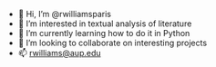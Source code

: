 - 👋 Hi, I’m @rwilliamsparis
- 👀 I’m interested in textual analysis of literature
- 🌱 I’m currently learning how to do it in Python
- 💞️ I’m looking to collaborate on interesting projects
- 📫 rwilliams@aup.edu

<!---
rwilliamsparis/rwilliamsparis is a ✨ special ✨ repository because its `README.md` (this file) appears on your GitHub profile.
You can click the Preview link to take a look at your changes.
--->
